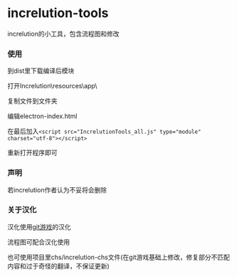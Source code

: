 # increlution-tools

increlution的小工具，包含流程图和修改

### 使用

到dist里下载编译后模块

打开Increlution\resources\app\

复制文件到文件夹

编辑electron-index.html

在最后加入`<script src="IncrelutionTools_all.js" type="module" charset="utf-8"></script>`

重新打开程序即可

### 声明

若increlution作者认为不妥将会删除

### 关于汉化

汉化使用[git游戏](http://www.gityx.com/)的汉化

流程图可配合汉化使用

也可使用项目里chs/increlution-chs文件(在git游戏基础上修改，修复部分不匹配内容和过于奇怪的翻译，不保证更新)
